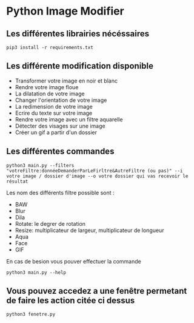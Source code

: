 # Python Image Modifier

## Les différentes librairies nécéssaires
```
pip3 install -r requirements.txt
```

## Les différente modification disponible

- Transformer votre image en noir et blanc
- Rendre votre image floue
- La dilatation de votre image
- Changer l'orientation de votre image
- La redimension de votre image
- Ecrire du texte sur votre image
- Rendre votre image avec un filtre aquarelle
- Détecter des visages sur une image
- Créer un gif a partir d'un dossier

## Les différentes commandes

```
python3 main.py --filters "votreFiltre:donnéeDemanderParLeFirltre&AutreFiltre (ou pas)" --i votre image / dossier d'image --o votre dossier qui vas recevoir le résultat
```
Les nom des différents filtre possible sont :
- BAW
- Blur
- Dila
- Rotate: le degrer de rotation
- Resize: multiplicateur de largeur, multiplicateur de longueur
- Aqua
- Face
- GIF

En cas de besion vous pouver effectuer la commande
```
python3 main.py --help
```

## Vous pouvez accedez a une fenêtre permetant de faire les action citée ci dessus

```
python3 fenetre.py
```
